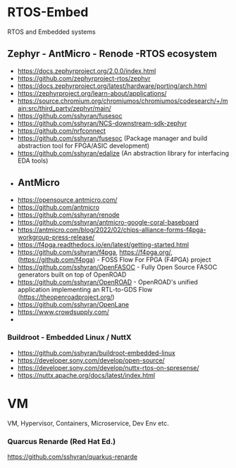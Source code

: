 # RTOS-Embed
RTOS and Embedded systems

## Zephyr - AntMicro - Renode -RTOS ecosystem
- https://docs.zephyrproject.org/2.0.0/index.html
- https://github.com/zephyrproject-rtos/zephyr
- https://docs.zephyrproject.org/latest/hardware/porting/arch.html
- https://zephyrproject.org/learn-about/applications/
- https://source.chromium.org/chromiumos/chromiumos/codesearch/+/main:src/third_party/zephyr/main/
- https://github.com/sshyran/fusesoc
- https://github.com/sshyran/NCS-downstream-sdk-zephyr
- https://github.com/nrfconnect
- https://github.com/sshyran/fusesoc (Package manager and build abstraction tool for FPGA/ASIC development)
- https://github.com/sshyran/edalize (An abstraction library for interfacing EDA tools)
- ## AntMicro
- https://opensource.antmicro.com/
- https://github.com/antmicro
- https://github.com/sshyran/renode
- https://github.com/sshyran/antmicro-google-coral-baseboard
- https://antmicro.com/blog/2022/02/chips-alliance-forms-f4pga-workgroup-press-release/
- https://f4pga.readthedocs.io/en/latest/getting-started.html
- https://github.com/sshyran/f4pga, https://f4pga.org/, (https://github.com/f4pga) - FOSS Flow For FPGA (F4PGA) project
- https://github.com/sshyran/OpenFASOC - Fully Open Source FASOC generators built on top of OpenROAD
- https://github.com/sshyran/OpenROAD - OpenROAD's unified application implementing an RTL-to-GDS Flow (https://theopenroadproject.org/)
- https://github.com/sshyran/OpenLane
- https://www.crowdsupply.com/
- 







### Buildroot - Embedded Linux / NuttX
- https://github.com/sshyran/buildroot-embedded-linux
- https://developer.sony.com/develop/open-source/
- https://developer.sony.com/develop/nuttx-rtos-on-spresense/
- https://nuttx.apache.org/docs/latest/index.html




# VM
VM, Hypervisor, Containers, Microservice, Dev Env  etc.



### Quarcus Renarde (Red Hat Ed.)
https://github.com/sshyran/quarkus-renarde



